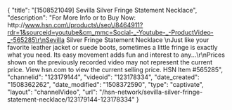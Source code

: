 {
    "title": "[1508521049] Sevilla Silver Fringe Statement Necklace",
    "description": "For More Info or to Buy Now: http:\/\/www.hsn.com\/products\/seo\/8464911?rdr=1&sourceid=youtube&cm_mmc=Social-_-Youtube-_-ProductVideo-_-565285\r\nSevilla Silver Fringe Statement Necklace \nJust like your favorite leather jacket or suede boots, sometimes a little fringe is exactly what you need. Its easy movement adds fun and interest to any...\r\nPrices shown on the previously recorded video may not represent the current price.  View hsn.com to view the current selling price. HSN Item #565285",
    "channelid": "123179144",
    "videoid": "123178334",
    "date_created": "1508362262",
    "date_modified": "1508372590",
    "type": "captivate",
    "layout": "channelVideo",
    "url": "\/hsn-network\/sevilla-silver-fringe-statement-necklace\/123179144-123178334"
}
